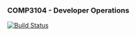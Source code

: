 ### COMP3104 - Developer Operations

[![Build Status](https://app.travis-ci.com/Pablineee/COMP3104.svg?token=GypXEszyp7bfVnZTsbTs&branch=master)](https://app.travis-ci.com/Pablineee/COMP3104)